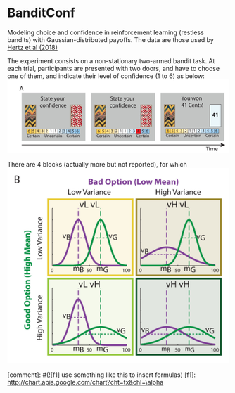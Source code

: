 # BanditConf
Modeling choice and confidence in reinforcement learning (restless bandits) with Gaussian-distributed payoffs. The data are those used by [Hertz et al (2018)](https://journals.plos.org/plosone/article?id=10.1371/journal.pone.0195399)

The experiment consists on a non-stationary two-armed bandit task. At each trial, participants are presented with two doors, and have to choose one of them, and indicate their level of confidence (1 to 6) as below:
<img src="./HertzTrial.PNG">

There are 4 blocks (actually more but not reported), for which 
<img src="./HertzConditions_Exp1.PNG">


[comment]: #(![f1] use something like this to insert formulas)
[f1]: http://chart.apis.google.com/chart?cht=tx&chl=\alpha

